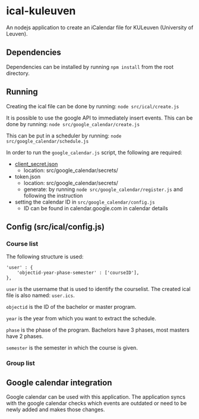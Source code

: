# ical-kuleuven

An nodejs application to create an iCalendar file for KULeuven (University of Leuven).

## Dependencies
Dependencies can be installed by running ` npm install ` from the root directory.

## Running
Creating the ical file can be done by running:
``` node src/ical/create.js ```

It is possible to use the google API to immediately insert events.
This can be done by running:
``` node src/google_calendar/create.js ```

This can be put in a scheduler by running:
``` node src/google_calendar/schedule.js ```

In order to run the `google_calendar.js` script, the following are required:
- [client_secret.json](https://developers.google.com/google-apps/calendar/quickstart/nodejs)
	* location: src/google_calendar/secrets/
- token.json
	* location: src/google_calendar/secrets/
	* generate: by running `node src/google_calendar/register.js` and following the instruction
- setting the calendar ID in `src/google_calendar/config.js`
	* ID can be found in calendar.google.com in calendar details

## Config (src/ical/config.js)
### Course list
The following structure is used:
```
'user' : {
	'objectid-year-phase-semester' : ['courseID'],
},
```
`user` is the username that is used to identify the courselist. The created ical file is also named: `user.ics`.

`objectid` is the ID of the bachelor or master program.

`year` is the year from which you want to extract the schedule.

`phase` is the phase of the program. Bachelors have 3 phases, most masters have 2 phases.

`semester` is the semester in which the course is given.

### Group list

## Google calendar integration
Google calendar can be used with this application. The application syncs with the google calendar checks which events are outdated or need to be newly added and makes those changes.
